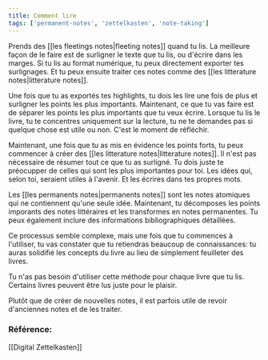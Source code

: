```yaml
---
title: Comment lire
tags: ['permanent-notes', 'zettelkasten', 'note-taking']
---
```


Prends des [[les fleetings notes|fleeting notes]] quand tu lis. La meilleure façon de le faire est de surligner le texte que tu lis, ou d'écrire dans les marges. Si tu lis au format numérique, tu peux directement exporter tes surlignages. Et tu peux ensuite traiter ces notes comme des [[les litterature notes|litterature notes]].

Une fois que tu as exportés tes highlights, tu dois les lire une fois de plus et surligner les points les plus importants. Maintenant, ce que tu vas faire est de séparer les points les plus importants que tu veux écrire. Lorsque tu lis le livre, tu te concentres uniquement sur la lecture, tu ne te demandes pas si quelque chose est utile ou non. C'est le moment de réfléchir.

Maintenant, une fois que tu as mis en évidence les points forts, tu peux commencer à créer des [[les litterature notes|litterature notes]]. Il n'est pas nécessaire de résumer tout ce que tu as surligné. Tu dois juste te préocupper de celles qui sont les plus importantes pour toi. Les idées qui, selon toi, seraient utiles à l'avenir. Et les écrires dans tes propres mots. 

Les [[les permanents notes|permanents notes]] sont les notes atomiques qui ne contiennent qu'une seule idée. Maintenant, tu décomposes les points imporants des notes littéraires et les transformes en notes permanentes. Tu peux également inclure des informations bibliographiques détaillées.

Ce processus semble complexe, mais une fois que tu commences à l'utiliser, tu vas constater que tu retiendras beaucoup de connaissances: tu auras solidifié les concepts du livre au lieu de simplement feuilleter des livres.

Tu n'as pas besoin d'utiliser cette méthode pour chaque livre que tu lis. Certains livres peuvent être lus juste pour le plaisir. 

Plutôt que de créer de nouvelles notes, il est parfois utile de revoir d'anciennes notes et de les traiter. 


### Référence:
[[Digital Zettelkasten]]